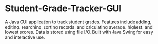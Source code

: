 # Student-Grade-Tracker-GUI
A Java GUI application to track student grades. Features include adding, editing, searching, sorting records, and calculating average, highest, and lowest scores. Data is stored using file I/O. Built with Java Swing for easy and interactive use.
